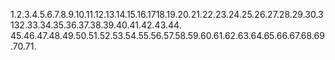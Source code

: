 1.2.3.4.5.6.7.8.9.10.11.12.13.14.15.16.1718.19.20.21.22.23.24.25.26.27.28.29.30.3132.33.34.35.36.37.38.39.40.41.42.43.44.
45.46.47.48.49.50.51.52.53.54.55.56.57.58.59.60.61.62.63.64.65.66.67.68.69.70.71.
